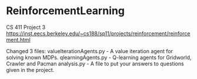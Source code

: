 # ReinforcementLearning 
CS 411 Project 3
https://inst.eecs.berkeley.edu/~cs188/sp11/projects/reinforcement/reinforcement.html

Changed 3 files:
valueIterationAgents.py	- A value iteration agent for solving known MDPs.
qlearningAgents.py	- Q-learning agents for Gridworld, Crawler and Pacman
analysis.py -	A file to put your answers to questions given in the project.
